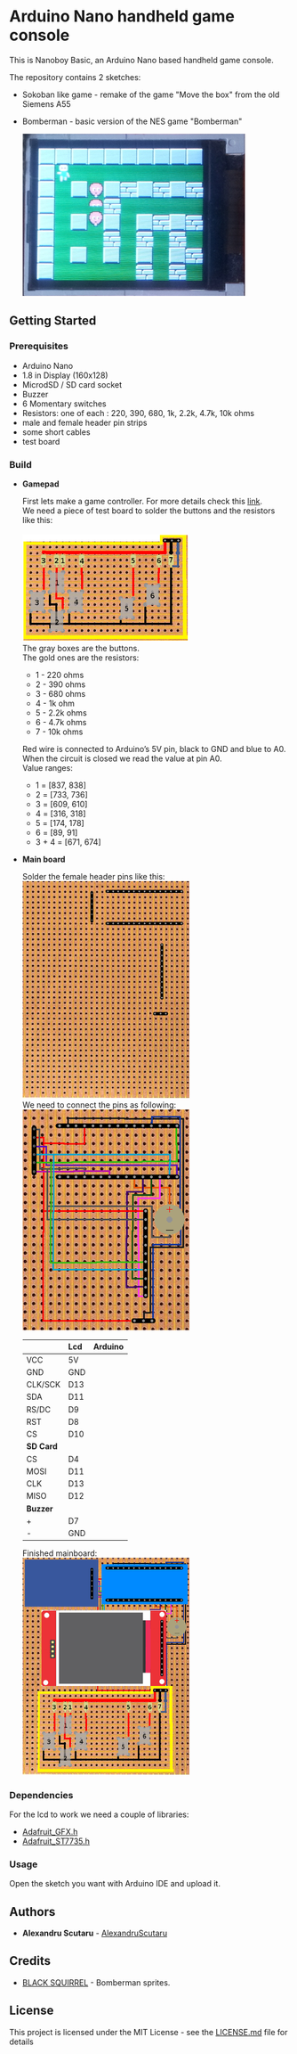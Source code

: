 # Arduino Nano handheld game console

This is Nanoboy Basic, an Arduino Nano based handheld game console.

The repository contains 2 sketches:

* Sokoban like game - remake of the game "Move the box" from the old Siemens A55
* Bomberman - basic version of the NES game "Bomberman"

    ![](Readme-res/bomberman.jpg)

## Getting Started

### Prerequisites

* Arduino Nano
* 1.8 in Display (160x128)
* MicrodSD / SD card socket
* Buzzer
* 6 Momentary switches
* Resistors: one of each : 220, 390, 680, 1k, 2.2k, 4.7k, 10k ohms
* male and female header pin strips
* some short cables
* test board

### Build

* **Gamepad**

    First lets make a game controller.
For more details check this [link](http://forum.arduino.cc/index.php?topic=8558.0).</br>
We need a piece of test board to solder the buttons and the resistors like this:</br></br>
![](Readme-res/buttons.png)</br>
The gray boxes are the buttons.</br>
The gold ones are the resistors:

  * 1 - 220 ohms
  * 2 - 390 ohms
  * 3 - 680 ohms
  * 4 - 1k ohm
  * 5 - 2.2k ohms
  * 6 - 4.7k ohms
  * 7 - 10k ohms

  Red wire is connected to Arduino’s 5V pin, black to GND and blue to A0.</br>
When the circuit is closed we read the value at pin A0.</br> Value ranges:

  * 1 = [837, 838]</br>
  * 2 = [733, 736]</br>
  * 3 = [609, 610]</br>
  * 4 = [316, 318]</br>
  * 5 = [174, 178]</br>
  * 6 = [89, 91]</br>
  * 3 + 4 = [671, 674]

* **Main board**

    Solder the female header pins like this:</br>
![](Readme-res/mainboard1.png)</br>
We need to connect the pins as following:
![](Readme-res/mainboard2.png)

    || **Lcd** | **Arduino** |
  ---| --- | --- |
    | VCC | 5V |
    | GND | GND |
    | CLK/SCK | D13 |
    | SDA | D11 |
    | RS/DC | D9 |
    | RST | D8 |
    | CS | D10 |
    |**SD Card** ||
    |CS | D4 |
    |MOSI | D11 |
    |CLK | D13 |
    |MISO | D12 |
    |**Buzzer** ||
    |+ | D7 |
    |- | GND|

    Finished mainboard:</br>
![](Readme-res/mainboard3.png)

### Dependencies

For the lcd to work we need a couple of libraries:

* [Adafruit_GFX.h](https://github.com/adafruit/Adafruit-GFX-Library)
* [Adafruit_ST7735.h](https://github.com/adafruit/Adafruit-ST7735-Library)

### Usage

Open the sketch you want with Arduino IDE and upload it.

## Authors

* **Alexandru Scutaru** -  [AlexandruScutaru](https://github.com/AlexandruScutaru)

## Credits

* [BLACK SQUIRREL](https://www.spriters-resource.com/nes/bomberman/sheet/7884/) - Bomberman sprites.

## License

This project is licensed under the MIT License - see the [LICENSE.md](LICENSE.md) file for details

